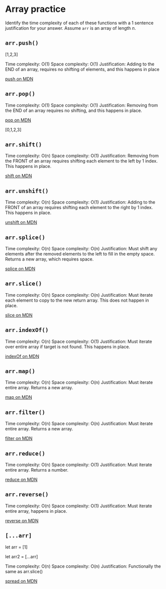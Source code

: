 # Array practice

Identify the time complexity of each of these functions with a 1 sentence
justification for your answer. Assume `arr` is an array of length _n_.

## `arr.push()`

[1,2,3]

Time complexity: O(1)
Space complexity: O(1)
Justification: Adding to the END of an array, requires no shifting of elements,
and this happens in place

[push on MDN][push]

## `arr.pop()`

Time complexity: O(1)
Space complexity: O(1)
Justification: Removing from the END of an array requires no shifting, and this
happens in place.

[pop on MDN][pop]

[0,1,2,3]

## `arr.shift()`

Time complexity: O(n)
Space complexity: O(1)
Justification: Removing from the FRONT of an array requires shifting each
element to the left by 1 index. This happens in place.

[shift on MDN][shift]

## `arr.unshift()`

Time complexity: O(n)
Space complexity: O(1)
Justification: Adding to the FRONT of an array requires shifting each element
to the right by 1 index. This happens in place.

[unshift on MDN][unshift]

## `arr.splice()`

Time complexity: O(n)
Space complexity: O(n)
Justification: Must shift any elements after the removed elements to the left to
fill in the empty space. Returns a new array, which requires space.

[splice on MDN][splice]

## `arr.slice()`

Time complexity: O(n)
Space complexity: O(n)
Justification: Must iterate each element to copy to the new return array. This does
not happen in place.

[slice on MDN][slice]

## `arr.indexOf()`

Time complexity: O(n)
Space complexity: O(1)
Justification: Must iterate over entire array if target is not found. This happens
in place.

[indexOf on MDN][indexOf]

## `arr.map()`

Time complexity: O(n)
Space complexity: O(n)
Justification: Must iterate entire array. Returns a new array.

[map on MDN][map]

## `arr.filter()`

Time complexity: O(n)
Space complexity: O(n)
Justification: Must iterate entire array. Returns a new array.

[filter on MDN][filter]

## `arr.reduce()`

Time complexity: O(n)
Space complexity: O(1)
Justification: Must iterate entire array. Returns a number.

[reduce on MDN][reduce]

## `arr.reverse()`

Time complexity: O(n)
Space complexity: O(1)
Justification: Must iterate entire array, happens in place.

[reverse on MDN][reverse]

## `[...arr]`

let arr = [1]

let arr2 = [...arr]

Time complexity: O(n)
Space complexity: O(n)
Justification: Functionally the same as arr.slice()

[spread on MDN][spread]

[push]:https://developer.mozilla.org/en-US/docs/Web/JavaScript/Reference/Global_Objects/Array/push
[pop]:https://developer.mozilla.org/en-US/docs/Web/JavaScript/Reference/Global_Objects/Array/pop
[shift]:https://developer.mozilla.org/en-US/docs/Web/JavaScript/Reference/Global_Objects/Array/shift
[unshift]:https://developer.mozilla.org/en-US/docs/Web/JavaScript/Reference/Global_Objects/Array/unshift
[splice]:https://developer.mozilla.org/en-US/docs/Web/JavaScript/Reference/Global_Objects/Array/splice
[slice]:https://developer.mozilla.org/en-US/docs/Web/JavaScript/Reference/Global_Objects/Array/slice
[indexOf]:https://developer.mozilla.org/en-US/docs/Web/JavaScript/Reference/Global_Objects/Array/indexOf
[map]:https://developer.mozilla.org/en-US/docs/Web/JavaScript/Reference/Global_Objects/Array/map
[filter]:https://developer.mozilla.org/en-US/docs/Web/JavaScript/Reference/Global_Objects/Array/filter
[reduce]:https://developer.mozilla.org/en-US/docs/Web/JavaScript/Reference/Global_Objects/Array/reduce
[reverse]:https://developer.mozilla.org/en-US/docs/Web/JavaScript/Reference/Global_Objects/Array/reverse
[spread]:https://developer.mozilla.org/en-US/docs/Web/JavaScript/Reference/Operators/Spread_syntax
